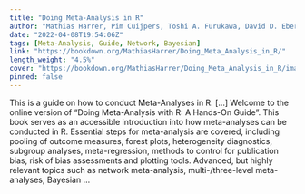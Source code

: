 ```yaml
---
title: "Doing Meta-Analysis in R"
author: "Mathias Harrer, Pim Cuijpers, Toshi A. Furukawa, David D. Ebert"
date: "2022-04-08T19:54:06Z"
tags: [Meta-Analysis, Guide, Network, Bayesian]
link: "https://bookdown.org/MathiasHarrer/Doing_Meta_Analysis_in_R/"
length_weight: "4.5%"
cover: "https://bookdown.org/MathiasHarrer/Doing_Meta_Analysis_in_R/images/cover.png"
pinned: false
---
```


This is a guide on how to conduct Meta-Analyses in R. [...] Welcome to the online version of “Doing Meta-Analysis with R: A Hands-On Guide”. This book serves as an accessible introduction into how meta-analyses can be conducted in R. Essential steps for meta-analysis are covered, including pooling of outcome measures, forest plots, heterogeneity diagnostics, subgroup analyses, meta-regression, methods to control for publication bias, risk of bias assessments and plotting tools. Advanced, but highly relevant topics such as network meta-analysis, multi-/three-level meta-analyses, Bayesian ...

